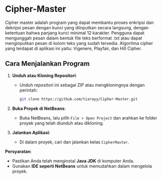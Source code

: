 # Cipher-Master
Cipher master adalah program yang dapat membantu proses enkripsi dan dekripsi pesan dengan kunci yang diinputkan secara langsung, dengan ketentuan bahwa panjang kunci minimal 12 karakter. Pengguna dapat mengunggah pesan dalam bentuk file teks berformat .txt atau dapat menginputkan pesan di kolom teks yang sudah tersedia. Algoritma cipher yang terdapat di aplikasi ini yaitu: Vigenere, Playfair, dan Hill Cipher.

## Cara Menjalankan Program
   1. **Unduh atau Kloning Repositori**:
      - Unduh repositori ini sebagai ZIP atau mengkloningnya dengan perintah:
        ```bash
        git clone https://github.com/tiarayy/Cipher-Master.git
        ```

   2. **Buka Proyek di NetBeans**:
      - Buka NetBeans, lalu pilih `File > Open Project` dan arahkan ke folder proyek yang telah diunduh atau dikloning.

   3. **Jalankan Aplikasi**:
      - Di dalam proyek, cari dan jalankan kelas `CipherMaster`.
        

**Persyaratan**:
   - Pastikan Anda telah menginstal **Java JDK** di komputer Anda.
   - Gunakan **IDE seperti NetBeans** untuk memudahkan dalam mengelola proyek.
